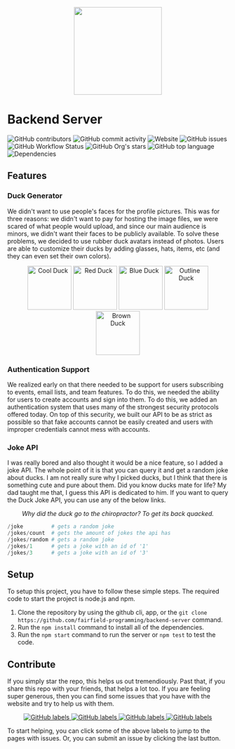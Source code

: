 <p align="center">
<img width="200" src="https://raw.githubusercontent.com/fairfield-programming/backend-server/d84cd53499177b9069d3a0a72c80701627190c18/.github/media/logo-full.svg">
</p>

# Backend Server

<p align="left">

<img src="https://img.shields.io/github/contributors/fairfield-programming/backend-server" alt="GitHub contributors">
<img src="https://img.shields.io/github/commit-activity/w/fairfield-programming/backend-server" alt="GitHub commit activity">
<img src="https://img.shields.io/website?down_color=lightgrey&down_message=offline&up_color=blue&up_message=online&url=https%3A%2F%2Ffairfieldprogramming.org" alt="Website">
<img src="https://img.shields.io/github/issues/fairfield-programming/backend-server" alt="GitHub issues">
<img src="https://img.shields.io/github/workflow/status/fairfield-programming/backend-server/Main" alt="GitHub Workflow Status">
<img src="https://img.shields.io/github/stars/fairfield-programming/backend-server" alt="GitHub Org's stars">
<img src="https://img.shields.io/github/languages/top/fairfield-programming/backend-server" alt="GitHub top language">
<img src="https://img.shields.io/badge/dynamic/json?color=blue&label=Dependencies&query=indirectDependenciesCount&url=https%3A%2F%2Fraw.githubusercontent.com%2Ffairfield-programming%2Fbackend-server%2Fmaster%2F.github%2Fmetrics.json" alt="Dependencies"> 
  
</p>

## Features

### Duck Generator

We didn't want to use people's faces for the profile pictures. This was for three reasons: we didn't want to pay for hosting the image files, we were scared of what people would upload, and since our main audience is minors, we didn't want their faces to be publicly available. To solve these problems, we decided to use rubber duck avatars instead of photos. Users are able to customize their ducks by adding glasses, hats, items, etc (and they can even set their own colors).

<p align="center">

<img width="100" src="https://fairfield-programming.herokuapp.com/duck/10001000007000053/30" alt="Cool Duck">
<img width="100" src="https://fairfield-programming.herokuapp.com/duck/10102000005000045/30" alt="Red Duck">
<img width="100" src="https://fairfield-programming.herokuapp.com/duck/10603000000000004/30" alt="Blue Duck">
<img width="100" src="https://fairfield-programming.herokuapp.com/duck/10001000000000011/30" alt="Outline Duck">
<img width="100" src="https://fairfield-programming.herokuapp.com/duck/10000000006000012/30" alt="Brown Duck">

</p>

### Authentication Support

We realized early on that there needed to be support for users subscribing to events, email lists, and team features. To do this, we needed the ability for users to create accounts and sign into them. To do this, we added an authentication system that uses many of the strongest security protocols offered today. On top of this security, we built our API to be as strict as possible so that fake accounts cannot be easily created and users with improper credentials cannot mess with accounts.

### Joke API

I was really bored and also thought it would be a nice feature, so I added a joke API. The whole point of it is that you can query it and get a random joke about ducks. I am not really sure why I picked ducks, but I think that there is something cute and pure about them. Did you know ducks mate for life? My dad taught me that, I guess this API is dedicated to him. If you want to query the Duck Joke API, you can use any of the below links.

<p align="center">
<i>Why did the duck go to the chiropractor? To get its back quacked.</i>
</p>

```python
/joke         # gets a random joke
/jokes/count  # gets the amount of jokes the api has
/jokes/random # gets a random joke
/jokes/1      # gets a joke with an id of '1'
/jokes/3      # gets a joke with an id of '3'
```

## Setup

To setup this project, you have to follow these simple steps. The required code to start the project is node.js and npm.

1. Clone the repository by using the github cli, app, or the `git clone https://github.com/fairfield-programming/backend-server` command.
2. Run the `npm install` command to install all of the dependencies.
3. Run the `npm start` command to run the server or `npm test` to test the code.

## Contribute

If you simply star the repo, this helps us out tremendiously. Past that, if you share this repo with your friends, that helps a lot too. If you are feeling super generous, then you can find some issues that you have with the website and try to help us with them.

<p align="center">

<a href="https://github.com/fairfield-programming/backend-server/issues?q=label%3A%22good%20first%20issue%22">
<img alt="GitHub labels" src="https://img.shields.io/github/labels/fairfield-programming/backend-server/good%20first%20issue">
</a>
<a href="https://github.com/fairfield-programming/backend-server/issues?q=label%3A%22help+wanted%22">
<img alt="GitHub labels" src="https://img.shields.io/github/labels/fairfield-programming/backend-server/help%20wanted">
</a>
<a href="https://github.com/fairfield-programming/backend-server/issues?q=label%3A%22bug%22">
<img alt="GitHub labels" src="https://img.shields.io/github/labels/fairfield-programming/backend-server/bug">
</a>
<a href="https://github.com/fairfield-programming/backend-server/issues?q=label%3A%22enhancement%22">
<img alt="GitHub labels" src="https://img.shields.io/github/labels/fairfield-programming/backend-server/enhancement">
</a>

</p>

To start helping, you can click some of the above labels to jump to the pages with issues. Or, you can submit an issue by clicking the last button.
